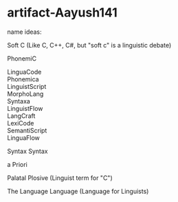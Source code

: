# artifact-Aayush141

name ideas:

Soft C (Like C, C++, C#, but "soft c" is a linguistic debate) 

PhonemiC

LinguaCode  
Phonemica  
LinguistScript  
MorphoLang  
Syntaxa  
LinguistFlow  
LangCraft  
LexiCode  
SemantiScript  
LinguaFlow  

Syntax Syntax

a Priori 

Palatal Plosive (Linguist term for "C")

The Language Language (Language for Linguists)

